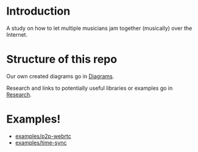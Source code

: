 # Introduction

A study on how to let multiple musicians jam together (musically) over the Internet.

# Structure of this repo

Our own created diagrams go in [Diagrams](diagrams/README.md).

Research and links to potentially useful libraries or examples go in [Research](research/README.md).

# Examples!

- [examples/p2p-webrtc](examples/p2p-webrtc/)
- [examples/time-sync](examples/time-sync/)

